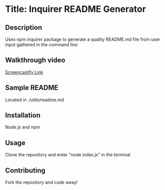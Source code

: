 
# Title: Inquirer README Generator

## Description
  Uses npm inquirer package to generate a quality README.md file from user input gathered in the command line

## Walkthrough video
[Screencastify Link](https://drive.google.com/file/d/1eLYJvKmpGOjXNOfSwVls3OH-U57_jHip/view)

## Sample README
Located in ./utils/readme.md

## Installation
  Node.js and npm 

## Usage
  Clone the repository and enter "node index.js" in the terminal 

## Contributing
  Fork the repository and code away!

